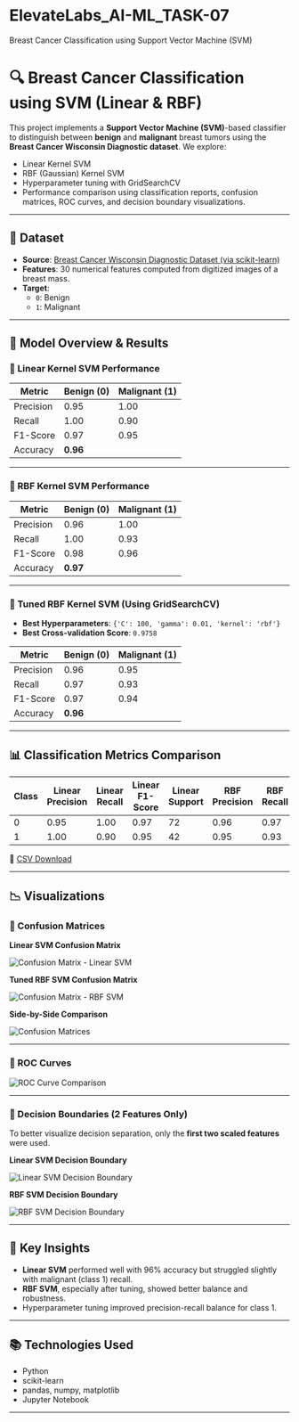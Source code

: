 # ElevateLabs_AI-ML_TASK-07
Breast Cancer Classification using Support Vector Machine (SVM)
# 🔍 Breast Cancer Classification using SVM (Linear & RBF)

This project implements a **Support Vector Machine (SVM)**-based classifier to distinguish between **benign** and **malignant** breast tumors using the **Breast Cancer Wisconsin Diagnostic dataset**. We explore:

- Linear Kernel SVM
- RBF (Gaussian) Kernel SVM
- Hyperparameter tuning with GridSearchCV
- Performance comparison using classification reports, confusion matrices, ROC curves, and decision boundary visualizations.

---

## 📁 Dataset

- **Source**: [Breast Cancer Wisconsin Diagnostic Dataset (via scikit-learn)](https://scikit-learn.org/stable/modules/generated/sklearn.datasets.load_breast_cancer.html)
- **Features**: 30 numerical features computed from digitized images of a breast mass.
- **Target**:  
  - `0`: Benign  
  - `1`: Malignant


---

## 🧪 Model Overview & Results

### 🔹 Linear Kernel SVM Performance

| Metric     | Benign (0) | Malignant (1) |
|------------|------------|---------------|
| Precision  | 0.95       | 1.00          |
| Recall     | 1.00       | 0.90          |
| F1-Score   | 0.97       | 0.95          |
| Accuracy   | **0.96**                  |

---

### 🔸 RBF Kernel SVM Performance

| Metric     | Benign (0) | Malignant (1) |
|------------|------------|---------------|
| Precision  | 0.96       | 1.00          |
| Recall     | 1.00       | 0.93          |
| F1-Score   | 0.98       | 0.96          |
| Accuracy   | **0.97**                  |

---

### 🎯 Tuned RBF Kernel SVM (Using GridSearchCV)

- **Best Hyperparameters**: `{'C': 100, 'gamma': 0.01, 'kernel': 'rbf'}`
- **Best Cross-validation Score**: `0.9758`

| Metric     | Benign (0) | Malignant (1) |
|------------|------------|---------------|
| Precision  | 0.96       | 0.95          |
| Recall     | 0.97       | 0.93          |
| F1-Score   | 0.97       | 0.94          |
| Accuracy   | **0.96**                  |

---

## 📊 Classification Metrics Comparison

| Class | Linear Precision | Linear Recall | Linear F1-Score | Linear Support | RBF Precision | RBF Recall | RBF F1-Score | RBF Support |
|-------|------------------|---------------|-----------------|----------------|----------------|-------------|---------------|-------------|
| 0     | 0.95             | 1.00          | 0.97            | 72             | 0.96           | 0.97        | 0.97          | 72          |
| 1     | 1.00             | 0.90          | 0.95            | 42             | 0.95           | 0.93        | 0.94          | 42          |

📁 [CSV Download](classification_metrics_comparison.csv)

---

## 📉 Visualizations

### 🔹 Confusion Matrices

**Linear SVM Confusion Matrix**

![Confusion Matrix - Linear SVM](confusion_matrix_linear.png)

**Tuned RBF SVM Confusion Matrix**

![Confusion Matrix - RBF SVM](confusion_matrix_rbf.png)

**Side-by-Side Comparison**

![Confusion Matrices](confusion_matrices.png)

---

### 🔸 ROC Curves

![ROC Curve Comparison](roc_curves.png)

---

### 🔺 Decision Boundaries (2 Features Only)

To better visualize decision separation, only the **first two scaled features** were used.

**Linear SVM Decision Boundary**

![Linear SVM Decision Boundary](linear_decision_boundary.png)

**RBF SVM Decision Boundary**

![RBF SVM Decision Boundary](rbf_decision_boundary.png)

---

## 📌 Key Insights

- **Linear SVM** performed well with 96% accuracy but struggled slightly with malignant (class 1) recall.
- **RBF SVM**, especially after tuning, showed better balance and robustness.
- Hyperparameter tuning improved precision-recall balance for class 1.

---

## 📚 Technologies Used

- Python
- scikit-learn
- pandas, numpy, matplotlib
- Jupyter Notebook

---

